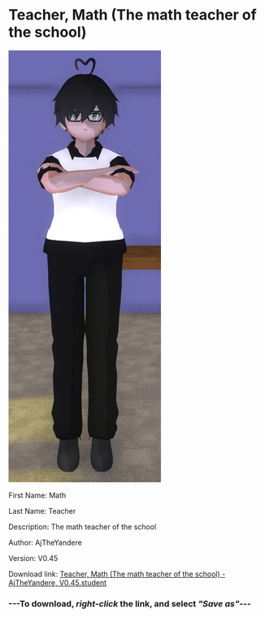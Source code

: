 # Teacher, Math (The math teacher of the school)

<img src = "https://raw.githubusercontent.com/Arbiter1223/Daigaku-Gurashi-Custom-Students/master/Students/Files/Teacher%2C%20Math%20(The%20math%20teacher%20of%20the%20school).png">

First Name: Math

Last Name: Teacher

Description: The math teacher of the school

Author: AjTheYandere

Version: V0.45

Download link: <a href="https://raw.githubusercontent.com/Arbiter1223/Daigaku-Gurashi-Custom-Students/master/Students/Files/Teacher%2C%20Math%20(The%20math%20teacher%20of%20the%20school)%20-%20AjTheYandere%2C%20V0.45.student">Teacher, Math (The math teacher of the school) - AjTheYandere, V0.45.student</a>

### ---**To download, _right-click_ the link, and select _"Save as"_**---
